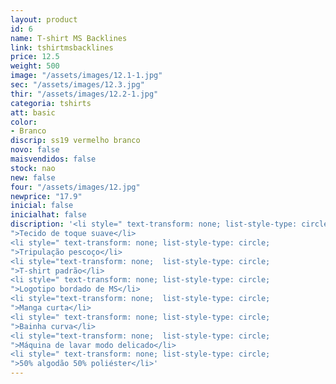 ```yaml
---
layout: product
id: 6
name: T-shirt MS Backlines
link: tshirtmsbacklines
price: 12.5
weight: 500
image: "/assets/images/12.1-1.jpg"
sec: "/assets/images/12.3.jpg"
thir: "/assets/images/12.2-1.jpg"
categoria: tshirts
att: basic
color:
- Branco
discrip: ss19 vermelho branco
novo: false
maisvendidos: false
stock: nao
new: false
four: "/assets/images/12.jpg"
newprice: "17.9"
inicial: false
inicialhat: false
discription: '<li style=" text-transform: none; list-style-type: circle;
">Tecido de toque suave</li>
<li style=" text-transform: none; list-style-type: circle;
">Tripulação pescoço</li>
<li style="text-transform: none;  list-style-type: circle;
">T-shirt padrão</li>
<li style=" text-transform: none; list-style-type: circle;
">Logotipo bordado de MS</li>
<li style="text-transform: none;  list-style-type: circle;
">Manga curta</li>
<li style=" text-transform: none; list-style-type: circle;
">Bainha curva</li>
<li style="text-transform: none;  list-style-type: circle;
">Máquina de lavar modo delicado</li>
<li style=" text-transform: none; list-style-type: circle;
">50% algodão 50% poliéster</li>'
---
```

